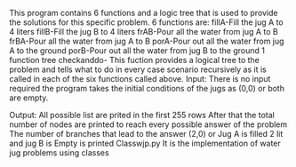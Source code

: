 This program contains 6 functions and a logic tree that is used to provide the solutions for this specific problem.
6 functions are:
 fillA-Fill the jug A to 4 liters
 fillB-Fill the jug B to 4 liters
 frAB-Pour all the water from jug A to B
 frBA-Pour all the water from jug A to B
 porA-Pour out all the water from jug A to the ground
 porB-Pour out all the water from jug B to the ground
1 function tree
 checkanddo- This fuction provides a logical tree to the problem and tells what to do in every case scenario recursively
	     as it is called in each of the six functions called above.
Input:
There is no input required the program takes the initial conditions of the jugs as (0,0) or both are empty.

Output:
All possible list are prited in the first 255 rows
After that the total number of nodes are printed to reach every possible answer of the problem
The number of branches that lead to the answer (2,0) or Jug A is filled 2 lit and jug B is Empty is printed 
Classwjp.py
It is the implementation of water jug problems using classes